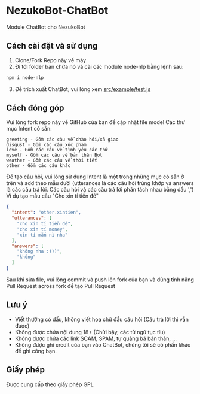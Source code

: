 # NezukoBot-ChatBot
Module ChatBot cho NezukoBot
## Cách cài đặt và sử dụng
1. Clone/Fork Repo này về máy
2. Đi tới folder bạn chứa nó và cài các module node-nlp bằng lệnh sau:
```sh
npm i node-nlp
```
3. Để trích xuất ChatBot, vui lòng xem [src/example/test.js](https://github.com/NezukoBotTeam/NezukoBot-ChatBot/tree/main/src/example)
## Cách đóng góp
Vui lòng fork repo này về GitHub của bạn để cập nhật file model
Các thư mục Intent có sẵn:
```
greeting - Gồm các câu về chào hỏi/xã giao
disgust - Gồm các câu xúc phạm
love - Gồm các câu về tình yêu các thứ
myself - Gồm các câu về bản thân Bot
weather - Gồm các câu về thời tiết
other - Gồm các câu khác
```
Để tạo câu hỏi, vui lòng sử dụng Intent là một trong những mục có sẵn ở trên và add theo mẫu dưới (utterances là các câu hỏi trùng khớp và answers là các câu trả lời. Các câu hỏi và các câu trả lời phân tách nhau bằng dấu ',')
Ví dụ tạo mẫu câu "Cho xin tí tiền đê"
```json
{
  "intent": "other.xintien",
  "utterances": [
    "cho xin tí tiền đê",
    "cho xin tí money",
    "xin tí mắn nì nha"
  ],
  "answers": [
    "không nha :)))",
    "không"
  ]
}
```
Sau khi sửa file, vui lòng commit và push lên fork của bạn và dùng tính năng Pull Request across fork để tạo Pull Request
## Lưu ý
- Viết thường có dấu, không viết hoa chữ đầu câu hỏi (Câu trả lời thì vẫn được)
- Không được chứa nội dung 18+ (Chửi bậy, các từ ngữ tục tĩu)
- Không được chứa các link SCAM, SPAM, tự quảng bá bản thân, ...
- Không được ghi credit của bạn vào ChatBot, chúng tôi sẽ có phần khác để ghi công bạn.
## Giấy phép
Được cung cấp theo giấy phép GPL
